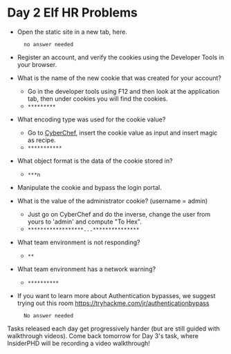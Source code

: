 # Day 2 Elf HR Problems

- Open the static site in a new tab, here.

		no answer needed

- Register an account, and verify the cookies using the Developer Tools in your browser.

- What is the name of the new cookie that was created for your account?

	- Go in the developer tools using F12 and then look at the application tab, then under cookies you will find the cookies.
	- `*********`

- What encoding type was used for the cookie value?

	- Go to [CyberChef](https://gchq.github.io/CyberChef/), insert the cookie value as input and insert magic as recipe.
	- `***********`


- What object format is the data of the cookie stored in?

	- `***n`

- Manipulate the cookie and bypass the login portal.

- What is the value of the administrator cookie? (username = admin)

	- Just go on CyberChef and do the inverse, change the user from yours to 'admin' and compute "To Hex".
	- `******************...***************`

- What team environment is not responding?

	- `**`

- What team environment has a network warning?

	- `**********`

- If you want to learn more about Authentication bypasses, we suggest trying out this room https://tryhackme.com/jr/authenticationbypass  

		No answer needed

Tasks released each day get progressively harder (but are still guided with walkthrough videos). Come back tomorrow for Day 3's task, where InsiderPHD will be recording a video walkthrough!